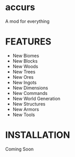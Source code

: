 # accurs
A mod for everything
>
# FEATURES
- New Biomes
- New Blocks
- New Woods
- New Trees
- New Ores
- New Ingots
- New Dimensions
- New Commands
- New World Generation
- New Structures
- New Armors
- New Tools
>
# INSTALLATION
Coming Soon
